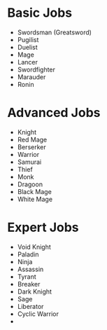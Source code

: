 # Basic Jobs
- Swordsman (Greatsword)
- Pugilist
- Duelist
- Mage
- Lancer
- Swordfighter
- Marauder
- Ronin

# Advanced Jobs
- Knight
- Red Mage
- Berserker
- Warrior
- Samurai
- Thief
- Monk
- Dragoon
- Black Mage
- White Mage

# Expert Jobs
- Void Knight
- Paladin
- Ninja
- Assassin
- Tyrant
- Breaker
- Dark Knight
- Sage
- Liberator
- Cyclic Warrior
- 